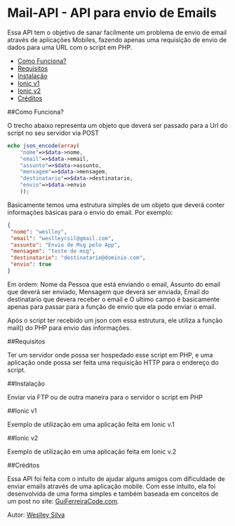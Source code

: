 # Mail-API - API para envio de Emails
Essa API tem o objetivo de sanar facilmente um problema de envio de email através de aplicações Mobiles, fazendo apenas uma requisição de envio de dados para uma URL com o script em PHP. 

<!-- links -->

* [Como Funciona?](#como-funciona)
* [Requisitos](#requisitos)
* [Instalação](#instalacao)
* [Ionic v1](#ionic-v1)
* [Ionic v2](#ionic-v2)
* [Créditos](#creditos)

<!-- links -->

##Como Funciona?

O trecho abaixo representa um objeto que deverá ser passado para a Url do script no seu servidor via POST

```php
echo json_encode(array(
    "nome"=>$data->nome,
    "email"=>$data->email,
    "assunto"=>$data->assunto,
    "mensagem"=>$data->mensagem,
    "destinatario"=>$data->destinatario,
    "envio"=>$data->envio
    ));
```

Basicamente temos uma estrutura simples de um objeto que deverá conter informações básicas para o envio do email.
Por exemplo:

```json
{
 "nome": "weslley", 
 "email": "weslleycsil@gmail.com",
 "assunto": "Envio de Msg pelo App",
 "mensagem": "teste de msg",
 "destinatario": "destinatario@dominio.com",
 "envio": true
}
```

Em ordem:
Nome da Pessoa que está enviando o email,
Assunto do email que deverá ser enviado,
Mensagem que deverá ser enviada,
Email do destinatario que devera receber o email e
O ultimo campo é basicamente apenas para passar para a função de envio que ela pode enviar o email.

Após o script ter recebido um json com essa estrutura, ele utiliza a função mail() do PHP para envio das informações.

##Requisitos

Ter um servidor onde possa ser hospedado esse script em PHP, e uma aplicação onde possa ser feita uma requisição HTTP para o endereço do script.

##Instalação

Enviar via FTP ou de outra maneira para o servidor o script em PHP

##Ionic v1

Exemplo de utilização em uma aplicação feita em Ionic v.1

##Ionic v2

Exemplo de utilização em uma aplicação feita em Ionic v.2

##Créditos

Essa API foi feita com o intuito de ajudar alguns amigos com dificuldade de enviar emails através de uma aplicação mobile. Com esse intuito, ela foi desenvolvida de uma forma simples e também baseada em conceitos de um post no site: [GuiFerreiraCode.com](http://guiferreiracode.com/2015/01/formulario-de-contato-com-angular-js.html).

Autor: [Weslley Silva](http://tecnicoweslley.com.br)

